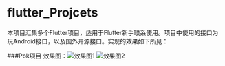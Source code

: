 # flutter_Projcets

本项目汇集多个Flutter项目，适用于Flutter新手联系使用。项目中使用的接口为玩Android接口，以及国外开源接口。实现的效果如下所见：

###Pok项目
效果图：![效果图1](https://user-images.githubusercontent.com/49055241/118459268-2dd14480-b72e-11eb-8f3a-3d265d099f13.jpg)
![效果图2](https://user-images.githubusercontent.com/49055241/118459277-2f9b0800-b72e-11eb-8cc8-1648da15f301.jpg)
